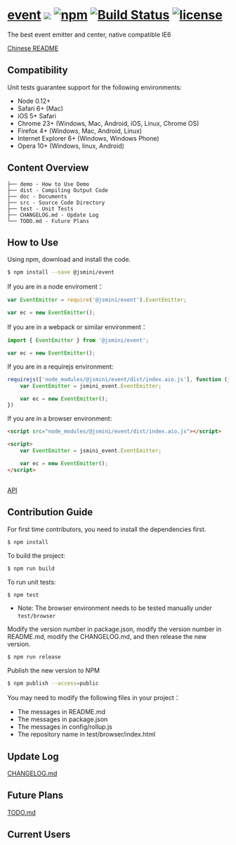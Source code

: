 # [event](https://github.com/jsmini/event) [![](https://img.shields.io/badge/Powered%20by-jslib%20base-brightgreen.svg)](https://github.com/yanhaijing/jslib-base) [![npm](https://img.shields.io/badge/npm-0.6.1-orange.svg)](https://www.npmjs.com/package/@jsmini/event) [![Build Status](https://travis-ci.org/jsmini/event.svg?branch=master)](https://travis-ci.org/jsmini/event) [![license](https://img.shields.io/badge/license-MIT-blue.svg)](https://github.com/jsmini/event/blob/master/LICENSE)
The best event emitter and center, native compatible IE6

[Chinese README](https://github.com/jsmini/event/blob/master/README_CN.md)

## Compatibility
Unit tests guarantee support for the following environments:

- Node 0.12+
- Safari 6+ (Mac)
- iOS 5+ Safari
- Chrome 23+ (Windows, Mac, Android, iOS, Linux, Chrome OS)
- Firefox 4+ (Windows, Mac, Android, Linux)
- Internet Explorer 6+ (Windows, Windows Phone)
- Opera 10+ (Windows, linux, Android)

## Content Overview

```
├── demo - How to Use Demo
├── dist - Compiling Output Code
├── doc - Documents
├── src - Source Code Directory
├── test - Unit Tests
├── CHANGELOG.md - Update Log
└── TODO.md - Future Plans
```

## How to Use
Using npm, download and install the code. 

```bash
$ npm install --save @jsmini/event
```

If you are in a node enviroment：

```js
var EventEmitter = require('@jsmini/event').EventEmitter;

var ec = new EventEmitter();
```

If you are in a webpack or similar environment：

```js
import { EventEmitter } from '@jsmini/event';

var ec = new EventEmitter();
```

If you are in a requirejs environment:

```js
requirejs(['node_modules/@jsmini/event/dist/index.aio.js'], function (jsmini_event) {
    var EventEmitter = jsmini_event.EventEmitter;

    var ec = new EventEmitter();
})
```

If you are in a browser environment:

```html
<script src="node_modules/@jsmini/event/dist/index.aio.js"></script>

<script>
    var EventEmitter = jsmini_event.EventEmitter;

    var ec = new EventEmitter();
</script>
```

## 
[API](https://github.com/jsmini/event/blob/master/doc/api.md)

## Contribution Guide
For first time contributors, you need to install the dependencies first.

```bash
$ npm install
```

To build the project:

```bash
$ npm run build
```

To run unit tests: 

```bash
$ npm test
```
- Note: The browser environment needs to be tested manually under `test/browser`

Modify the version number in package.json, modify the version number in README.md, modify the CHANGELOG.md, and then release the new version.

```bash
$ npm run release
```

Publish the new version to NPM

```bash
$ npm publish --access=public
```

You may need to modify the following files in your project：

- The messages in README.md 
- The messages in package.json
- The messages in config/rollup.js
- The repository name in test/browser/index.html

## Update Log
[CHANGELOG.md](https://github.com/jsmini/event/blob/master/CHANGELOG.md)

## Future Plans
[TODO.md](https://github.com/jsmini/event/blob/master/TODO.md)

## Current Users
